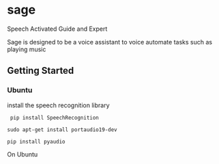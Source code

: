 # sage
Speech Activated Guide and Expert

Sage is designed to be a voice assistant to voice automate tasks such as playing music

## Getting Started

### Ubuntu 
install the speech recognition library

``` pip install SpeechRecognition```

```sudo apt-get install portaudio19-dev```

```pip install pyaudio```

On Ubuntu 
